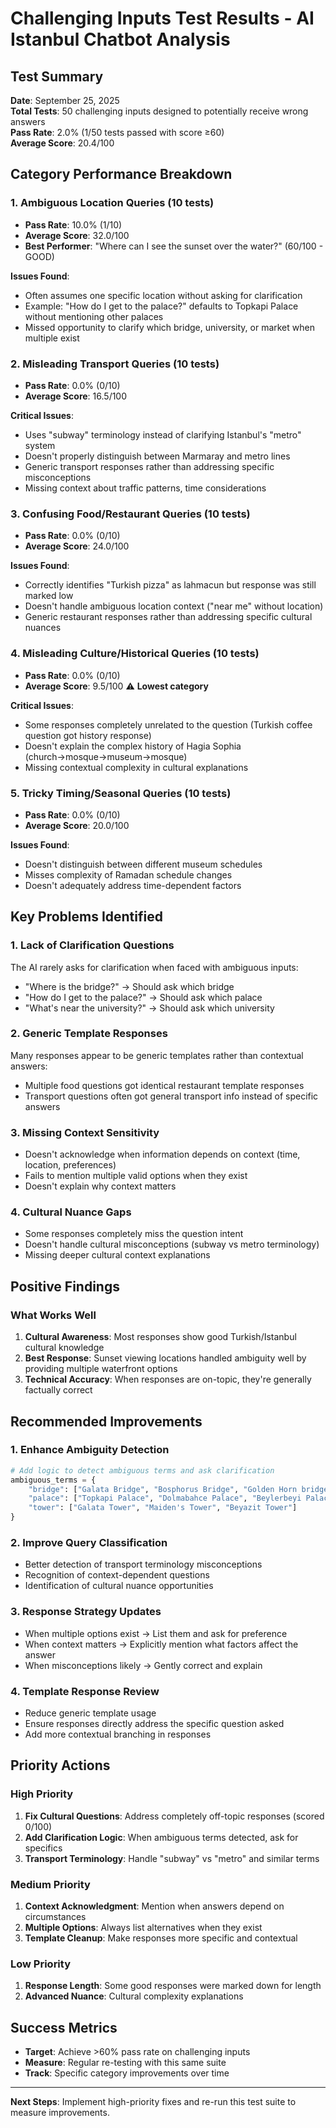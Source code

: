 # Challenging Inputs Test Results - AI Istanbul Chatbot Analysis

## Test Summary
**Date**: September 25, 2025  
**Total Tests**: 50 challenging inputs designed to potentially receive wrong answers  
**Pass Rate**: 2.0% (1/50 tests passed with score ≥60)  
**Average Score**: 20.4/100  

## Category Performance Breakdown

### 1. Ambiguous Location Queries (10 tests)
- **Pass Rate**: 10.0% (1/10)
- **Average Score**: 32.0/100
- **Best Performer**: "Where can I see the sunset over the water?" (60/100 - GOOD)

**Issues Found**:
- Often assumes one specific location without asking for clarification
- Example: "How do I get to the palace?" defaults to Topkapi Palace without mentioning other palaces
- Missed opportunity to clarify which bridge, university, or market when multiple exist

### 2. Misleading Transport Queries (10 tests)
- **Pass Rate**: 0.0% (0/10)
- **Average Score**: 16.5/100

**Critical Issues**:
- Uses "subway" terminology instead of clarifying Istanbul's "metro" system
- Doesn't properly distinguish between Marmaray and metro lines
- Generic transport responses rather than addressing specific misconceptions
- Missing context about traffic patterns, time considerations

### 3. Confusing Food/Restaurant Queries (10 tests)
- **Pass Rate**: 0.0% (0/10)
- **Average Score**: 24.0/100

**Issues Found**:
- Correctly identifies "Turkish pizza" as lahmacun but response was still marked low
- Doesn't handle ambiguous location context ("near me" without location)
- Generic restaurant responses rather than addressing specific cultural nuances

### 4. Misleading Culture/Historical Queries (10 tests)
- **Pass Rate**: 0.0% (0/10)
- **Average Score**: 9.5/100 ⚠️ **Lowest category**

**Critical Issues**:
- Some responses completely unrelated to the question (Turkish coffee question got history response)
- Doesn't explain the complex history of Hagia Sophia (church→mosque→museum→mosque)
- Missing contextual complexity in cultural explanations

### 5. Tricky Timing/Seasonal Queries (10 tests)
- **Pass Rate**: 0.0% (0/10)
- **Average Score**: 20.0/100

**Issues Found**:
- Doesn't distinguish between different museum schedules
- Misses complexity of Ramadan schedule changes
- Doesn't adequately address time-dependent factors

## Key Problems Identified

### 1. **Lack of Clarification Questions**
The AI rarely asks for clarification when faced with ambiguous inputs:
- "Where is the bridge?" → Should ask which bridge
- "How do I get to the palace?" → Should ask which palace
- "What's near the university?" → Should ask which university

### 2. **Generic Template Responses**
Many responses appear to be generic templates rather than contextual answers:
- Multiple food questions got identical restaurant template responses
- Transport questions often got general transport info instead of specific answers

### 3. **Missing Context Sensitivity**
- Doesn't acknowledge when information depends on context (time, location, preferences)
- Fails to mention multiple valid options when they exist
- Doesn't explain why context matters

### 4. **Cultural Nuance Gaps**
- Some responses completely miss the question intent
- Doesn't handle cultural misconceptions (subway vs metro terminology)
- Missing deeper cultural context explanations

## Positive Findings

### What Works Well
1. **Cultural Awareness**: Most responses show good Turkish/Istanbul cultural knowledge
2. **Best Response**: Sunset viewing locations handled ambiguity well by providing multiple waterfront options
3. **Technical Accuracy**: When responses are on-topic, they're generally factually correct

## Recommended Improvements

### 1. **Enhance Ambiguity Detection**
```python
# Add logic to detect ambiguous terms and ask clarification
ambiguous_terms = {
    "bridge": ["Galata Bridge", "Bosphorus Bridge", "Golden Horn bridges"],
    "palace": ["Topkapi Palace", "Dolmabahce Palace", "Beylerbeyi Palace"],
    "tower": ["Galata Tower", "Maiden's Tower", "Beyazit Tower"]
}
```

### 2. **Improve Query Classification**
- Better detection of transport terminology misconceptions
- Recognition of context-dependent questions
- Identification of cultural nuance opportunities

### 3. **Response Strategy Updates**
- When multiple options exist → List them and ask for preference
- When context matters → Explicitly mention what factors affect the answer
- When misconceptions likely → Gently correct and explain

### 4. **Template Response Review**
- Reduce generic template usage
- Ensure responses directly address the specific question asked
- Add more contextual branching in responses

## Priority Actions

### High Priority
1. **Fix Cultural Questions**: Address completely off-topic responses (scored 0/100)
2. **Add Clarification Logic**: When ambiguous terms detected, ask for specifics
3. **Transport Terminology**: Handle "subway" vs "metro" and similar terms

### Medium Priority
1. **Context Acknowledgment**: Mention when answers depend on circumstances
2. **Multiple Options**: Always list alternatives when they exist
3. **Template Cleanup**: Make responses more specific and contextual

### Low Priority
1. **Response Length**: Some good responses were marked down for length
2. **Advanced Nuance**: Cultural complexity explanations

## Success Metrics
- **Target**: Achieve >60% pass rate on challenging inputs
- **Measure**: Regular re-testing with this same suite
- **Track**: Specific category improvements over time

---
**Next Steps**: Implement high-priority fixes and re-run this test suite to measure improvements.
